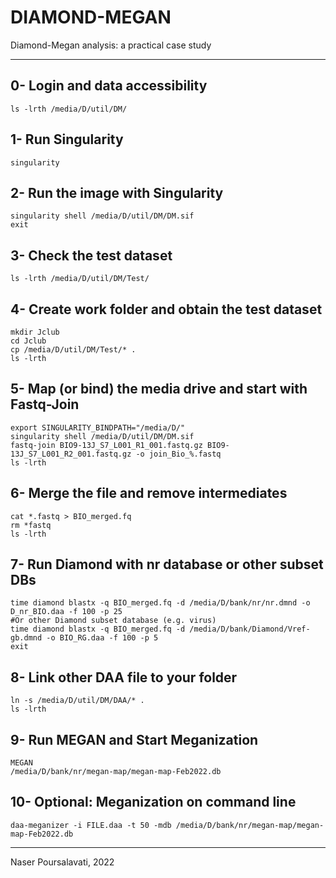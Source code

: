 # DIAMOND-MEGAN
Diamond-Megan analysis: a practical case study
_____________________________

##  0- Login and data accessibility

    ls -lrth /media/D/util/DM/

## 1- Run Singularity
    singularity

## 2- Run the image with Singularity
    singularity shell /media/D/util/DM/DM.sif
    exit

## 3- Check the test dataset
    ls -lrth /media/D/util/DM/Test/

## 4- Create work folder and obtain the test dataset
    mkdir Jclub
    cd Jclub
    cp /media/D/util/DM/Test/* .
    ls -lrth

## 5- Map (or bind) the media drive and start with Fastq-Join
    export SINGULARITY_BINDPATH="/media/D/"
    singularity shell /media/D/util/DM/DM.sif
    fastq-join BIO9-13J_S7_L001_R1_001.fastq.gz BIO9-13J_S7_L001_R2_001.fastq.gz -o join_Bio_%.fastq
    ls -lrth

## 6- Merge the file and remove intermediates
    cat *.fastq > BIO_merged.fq
    rm *fastq
    ls -lrth

## 7- Run Diamond with nr database or other subset DBs
    time diamond blastx -q BIO_merged.fq -d /media/D/bank/nr/nr.dmnd -o D_nr_BIO.daa -f 100 -p 25
    #Or other Diamond subset database (e.g. virus)  
    time diamond blastx -q BIO_merged.fq -d /media/D/bank/Diamond/Vref-gb.dmnd -o BIO_RG.daa -f 100 -p 5  
    exit

## 8- Link other DAA file to your folder
    ln -s /media/D/util/DM/DAA/* .
    ls -lrth

## 9- Run MEGAN and Start Meganization
    MEGAN
    /media/D/bank/nr/megan-map/megan-map-Feb2022.db

## 10- Optional: Meganization on command line
    daa-meganizer -i FILE.daa -t 50 -mdb /media/D/bank/nr/megan-map/megan-map-Feb2022.db
    
-----------------------------
Naser Poursalavati, 2022
